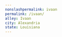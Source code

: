 ```yaml
---
﻿nonslashpermalink: ivaan
permalink: /ivaan/
alley: Ivaan
city: Alexandria
state: Louisiana
---
```

